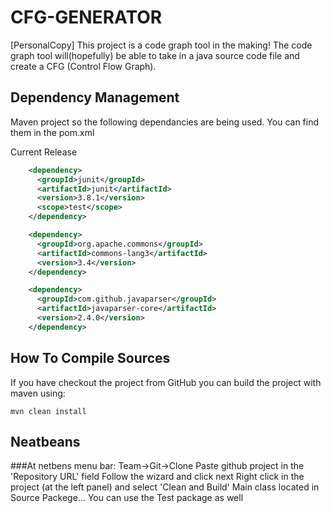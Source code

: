 # CFG-GENERATOR
[PersonalCopy]
This project is a code graph tool in the making! The code graph tool will(hopefully) be able to take in a java source code file
and create a CFG (Control Flow Graph).




## Dependency Management

Maven project so the following dependancies are being used. You can find them in the pom.xml

Current Release

```xml
    <dependency>
      <groupId>junit</groupId>
      <artifactId>junit</artifactId>
      <version>3.8.1</version>
      <scope>test</scope>
    </dependency>

    <dependency>
      <groupId>org.apache.commons</groupId>
      <artifactId>commons-lang3</artifactId>
      <version>3.4</version>
    </dependency>

    <dependency>
      <groupId>com.github.javaparser</groupId>
      <artifactId>javaparser-core</artifactId>
      <version>2.4.0</version>
    </dependency>
```

## How To Compile Sources

If you have checkout the project from GitHub you can build the project with maven using:

```
mvn clean install
```

## Neatbeans

###At netbens menu bar: Team->Git->Clone
Paste github project in the 'Repository URL' field
Follow the wizard and click next
Right click in the project (at the left panel) and select 'Clean and Build'
Main class located in Source Packege... You can use the Test package as well
